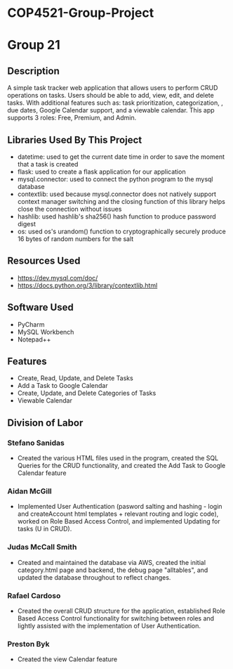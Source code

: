 # COP4521-Group-Project
# Group 21
## Description
A simple task tracker web application that allows users to perform CRUD operations on tasks. Users should be able to add, view, edit, and delete tasks. With additional features such as: task prioritization, categorization, , due dates, Google Calendar support, and a viewable calendar. This app supports 3 roles: Free, Premium, and Admin.
## Libraries Used By This Project
* datetime: used to get the current date time in order to save the moment that a task is created
* flask: used to create a flask application for our application
* mysql.connector: used to connect the python program to the mysql database
* contextlib: used because mysql.connector does not natively support context manager switching and the closing function of this library helps close the connection without issues
* hashlib: used hashlib's sha256() hash function to produce password digest
* os: used os's urandom() function to cryptographically securely produce 16 bytes of random numbers for the salt
## Resources Used
* https://dev.mysql.com/doc/
* https://docs.python.org/3/library/contextlib.html
## Software Used
* PyCharm
* MySQL Workbench
* Notepad++
## Features
* Create, Read, Update, and Delete Tasks
* Add a Task to Google Calendar
* Create, Update, and Delete Categories of Tasks
* Viewable Calendar
## Division of Labor
### Stefano Sanidas
* Created the various HTML files used in the program, created the SQL Queries for the CRUD functionality, and created the Add Task to Google Calendar feature
### Aidan McGill
* Implemented User Authentication (pasword salting and hashing - login and createAccount html templates + relevant routing and logic code), worked on Role Based Access Control, and implemented Updating for tasks (U in CRUD).
### Judas McCall Smith
* Created and maintained the database via AWS, created the initial category.html page and backend, the debug page "alltables", and updated the database throughout to reflect changes. 
### Rafael Cardoso
* Created the overall CRUD structure for the application, established Role Based Access Control functionality for switching between roles and lightly assisted with the implementation of User Authentication. 
### Preston Byk
* Created the view Calendar feature
